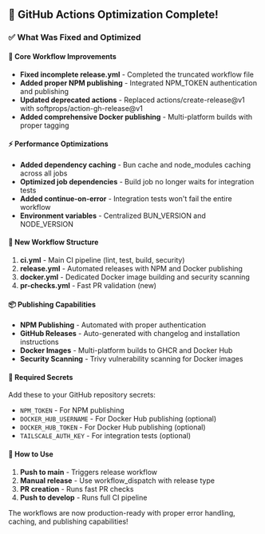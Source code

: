 ## 🚀 GitHub Actions Optimization Complete!

### ✅ What Was Fixed and Optimized

#### 🔧 **Core Workflow Improvements**

- **Fixed incomplete release.yml** - Completed the truncated workflow file
- **Added proper NPM publishing** - Integrated NPM_TOKEN authentication and publishing
- **Updated deprecated actions** - Replaced actions/create-release@v1 with softprops/action-gh-release@v1
- **Added comprehensive Docker publishing** - Multi-platform builds with proper tagging

#### ⚡ **Performance Optimizations**

- **Added dependency caching** - Bun cache and node_modules caching across all jobs
- **Optimized job dependencies** - Build job no longer waits for integration tests
- **Added continue-on-error** - Integration tests won't fail the entire workflow
- **Environment variables** - Centralized BUN_VERSION and NODE_VERSION

#### 🔄 **New Workflow Structure**

1. **ci.yml** - Main CI pipeline (lint, test, build, security)
2. **release.yml** - Automated releases with NPM and Docker publishing
3. **docker.yml** - Dedicated Docker image building and security scanning
4. **pr-checks.yml** - Fast PR validation (new)

#### 📦 **Publishing Capabilities**

- **NPM Publishing** - Automated with proper authentication
- **GitHub Releases** - Auto-generated with changelog and installation instructions
- **Docker Images** - Multi-platform builds to GHCR and Docker Hub
- **Security Scanning** - Trivy vulnerability scanning for Docker images

#### 🎯 **Required Secrets**

Add these to your GitHub repository secrets:

- `NPM_TOKEN` - For NPM publishing
- `DOCKER_HUB_USERNAME` - For Docker Hub publishing (optional)
- `DOCKER_HUB_TOKEN` - For Docker Hub publishing (optional)
- `TAILSCALE_AUTH_KEY` - For integration tests (optional)

#### 🚀 **How to Use**

1. **Push to main** - Triggers release workflow
2. **Manual release** - Use workflow_dispatch with release type
3. **PR creation** - Runs fast PR checks
4. **Push to develop** - Runs full CI pipeline

The workflows are now production-ready with proper error handling, caching, and publishing capabilities!
